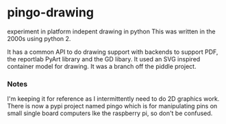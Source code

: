 # pingo-drawing
experiment in platform indepent drawing in python
This was written in the 2000s using python 2.

It has a common API to do drawing support with backends to support PDF, the
reportlab PyArt library and the GD libary. It used an SVG inspired container
model for drawing. It was a branch off the piddle project.


### Notes
I'm keeping it for reference as I intermittently need to do 2D graphics
work. There is now a pypi project named pingo which is for manipulating pins on
small single board computers lke the raspberry pi, so don't be confused.
